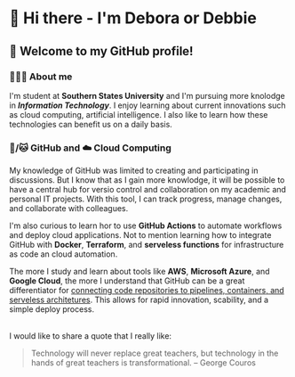 # 👋 Hi there - I'm Debora or Debbie


## 🌟 Welcome to my GitHub profile!


### 👩🏽‍💻 About me

I'm student at **Southern States University** and I'm pursuing more knolodge in **_Information Technology_**. I enjoy learning about current innovations such as cloud computing,
artificial intelligence. I also like to learn how these technologies can benefit us on a daily basis.


### 🐙/🐱 GitHub and ☁️ Cloud Computing

My knowledge of GitHub was limited to creating and participating in discussions. But I know that as I gain more knowlodge, it will be possible to have a central hub for versio
control and collaboration on my academic and personal IT projects. With this tool, I can track progress, manage changes, and collaborate with colleagues.

I'm also curious to learn hor to use **GitHub Actions** to automate workflows and deploy cloud applications. Not to mention learning how to integrate GitHub with **Docker**, 
**Terraform**, and **serveless functions** for infrastructure as code an cloud automation.


The more I study and learn about tools like **AWS**, **Microsoft Azure**, and **Google Cloud**, the more I understand that GitHub can be a great differentiator for <ins>connecting
code repositories to pipelines, containers, and serveless architetures</ins>. This allows for rapid innovation, scability, and a simple deploy process.


<br>
I would like to share a quote that I really like:

> Technology will never replace great teachers, but technology in the hands of great teachers is transformational. – George Couros


<!--
**DFutigami/DFUtigami** is a ✨ _special_ ✨ repository because its `README.md` (this file) appears on your GitHub profile.

- 🔭 I’m currently working on ...
- 🌱 I’m currently learning ...
- 👯 I’m looking to collaborate on ...
- 🤔 I’m looking for help with ...
- 💬 Ask me about ...
- 📫 How to reach me: ...
- 😄 Pronouns: ...
- ⚡ Fun fact: ...
-->
